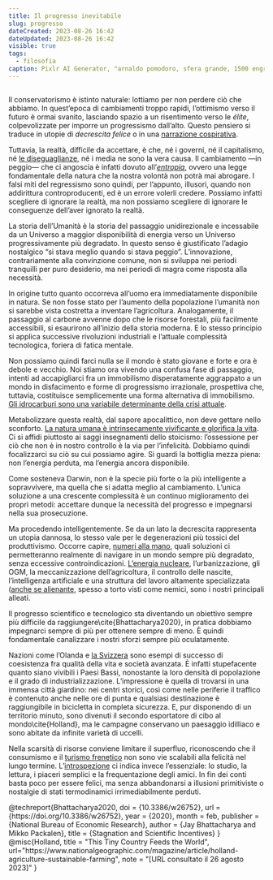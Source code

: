 ```yaml
---
title: Il progresso inevitabile
slug: progresso
dateCreated: 2023-08-26 16:42
dateUpdated: 2023-08-26 16:42
visible: true
tags:
  - filosofia
caption: Pixlr AI Generator, "arnaldo pomodoro, sfera grande, 1500 engraving style"
---
```


##

<span class="newthought">Il conservatorismo</span> è istinto naturale: lottiamo per non perdere ciò che abbiamo. In quest’epoca di cambiamenti troppo rapidi, l’ottimismo verso il futuro è ormai svanito, lasciando spazio a un risentimento verso le _élite_, colpevolizzate per imporre un progressismo dall’alto. Questo pensiero si traduce in utopie di _decrescita felice_ o in una [narrazione cospirativa](/notes/complottismo/).

Tuttavia, la realtà, difficile da accettare, è che, né i governi, né il capitalismo, né [le diseguaglianze](/notes/eguaglianza/), né i media ne sono la vera causa. Il cambiamento —in peggio— che ci angoscia è infatti dovuto all’[_entropia_](/notes/entropia/), ovvero una legge fondamentale della natura che la nostra volontà non potrà mai abrogare. I falsi miti del regressismo sono quindi, per l’appunto, illusori, quando non addirittura controproducenti, ed è un errore volerli credere. Possiamo infatti scegliere di ignorare la realtà, ma non possiamo scegliere di ignorare le conseguenze dell’aver ignorato la realtà.

La storia dell’Umanità è la storia del passaggio unidirezionale e incessabile da un Universo a maggior disponibilità di energia verso un Universo progressivamente più degradato. In questo senso è giustificato l’adagio nostalgico “si stava meglio quando si stava peggio”. L’innovazione, contrariamente alla convinzione comune, non si sviluppa nei periodi tranquilli per puro desiderio, ma nei periodi di magra come risposta alla necessità.

In origine tutto quanto occorreva all’uomo era immediatamente disponibile in natura. Se non fosse stato per l’aumento della popolazione l’umanità non si sarebbe vista costretta a inventare l’agricoltura. Analogamente, il passaggio al carbone avvenne dopo che le risorse forestali, più facilmente accessibili, si esaurirono all’inizio della storia moderna. E lo stesso principio si applica successive rivoluzioni industriali e l’attuale complessità tecnologica, foriera di fatica mentale.

Non possiamo quindi farci nulla se il mondo è stato giovane e forte e ora è debole e vecchio. Noi stiamo ora vivendo una confusa fase di passaggio, intenti ad accapigliarci fra un immobilismo disperatamente aggrappato a un mondo in disfacimento e forme di progressismo irrazionale, prospettiva che, tuttavia, costituisce semplicemente una forma alternativa di immobilismo. [Gli idrocarburi sono una variabile determinante della crisi attuale](/notes/idrocarburi/).

Metabolizzare questa realtà, dal sapore apocalittico, non deve gettare nello sconforto. [La natura umana è intrinsecamente vivificante e glorifica la vita](/notes/riverenza/). Ci si affidi piuttosto ai saggi insegnamenti dello stoicismo: l’ossessione per ciò che non è in nostro controllo è la via per l’infelicità. Dobbiamo quindi focalizzarci su ciò su cui possiamo agire. Si guardi la bottiglia mezza piena: non l’energia perduta, ma l’energia ancora disponibile.

Come sosteneva Darwin, non è la specie più forte o la più intelligente a sopravvivere, ma quella che si adatta meglio al cambiamento. L’unica soluzione a una crescente complessità è un continuo miglioramento dei propri metodi: accettare dunque la necessità del progresso e impegnarsi nella sua prosecuzione.

Ma procedendo intelligentemente. Se da un lato la decrescita rappresenta un utopia dannosa, lo stesso vale per le degenerazioni più tossici del produttivismo. Occorre capire, [numeri alla mano](/notes/numeri/), quali soluzioni ci permetteranno realmente di navigare in un mondo sempre più degradato, senza eccessive controindicazioni. [L’energia nucleare](/notes/nucleare/), l’urbanizzazione, gli OGM, la meccanizzazione dell’agricoltura, il controllo delle nascite, l’intelligenza artificiale e una struttura del lavoro altamente specializzata ([anche se alienante](/notes/irrequietezza/), spesso a torto visti come nemici, sono i nostri principali alleati.

Il progresso scientifico e tecnologico sta diventando un obiettivo sempre più difficile da raggiungere\cite{Bhattacharya2020}, in pratica dobbiamo impegnarci sempre di più per ottenere sempre di meno. È quindi fondamentale canalizzare i nostri sforzi sempre più oculatamente.

Nazioni come l’Olanda e [la Svizzera](/notes/svizzera/) sono esempi di successo di coesistenza fra qualità della vita e società avanzata. È infatti stupefacente quanto siano vivibili i Paesi Bassi, nonostante la loro densità di popolazione e il grado di industrializzazione. L’impressione è quella di trovarsi in una immensa città giardino: nei centri storici, così come nelle periferie il traffico è contenuto anche nelle ore di punta e qualsiasi destinazione è raggiungibile in bicicletta in completa sicurezza. E, pur disponendo di un territorio minuto, sono divenuti il secondo esportatore di cibo al mondo\cite{Holland}, ma le campagne conservano un paesaggio idilliaco e sono abitate da infinite varietà di uccelli.

Nella scarsità di risorse conviene limitare il superfluo, riconoscendo che il consumismo e il [turismo frenetico](/notes/turismo/) non sono vie scalabili alla felicità nel lungo termine. L’[introspezione](/notes/introspezione/) ci indica invece l’essenziale: lo studio, la lettura, i piaceri semplici e la frequentazione degli amici. In fin dei conti basta poco per essere felici, ma senza abbandonarsi a illusioni primitiviste o nostalgie di stati termodinamici irrimediabilmente perduti.

<bibliography>
@techreport{Bhattacharya2020,
  doi = {10.3386/w26752},
  url = {https://doi.org/10.3386/w26752},
  year = {2020},
  month = feb,
  publisher = {National Bureau of Economic Research},
  author = {Jay Bhattacharya and Mikko Packalen},
  title = {Stagnation and Scientific Incentives}
}
@misc{Holland,
   title = "This Tiny Country Feeds the World",
   url="https://www.nationalgeographic.com/magazine/article/holland-agriculture-sustainable-farming",
   note = "[URL consultato il 26 agosto 2023]"
}
</bibliography>
